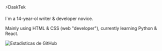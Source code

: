 ⚡DaskTek

I`m a 14-year-ol writer & developer novice.

Mainly using HTML & CSS (web "developer"), currently learning Python & React.

![Estadísticas de GitHub](https://github-readme-stats.vercel.app/api?username=Daskyt004&show_icons=true&theme=green)
